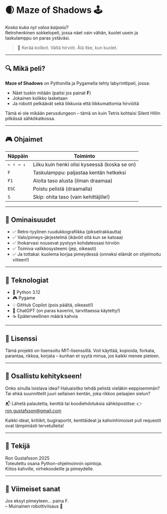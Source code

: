 # 🌒 Maze of Shadows 🕹️  
*Koska kuka nyt valoa kaipaisi?*  
Retrohenkinen sokkelopeli, jossa näet vain vähän, kuolet usein ja taskulamppu on paras ystäväsi.

> 🧱 Kerää kolikot. Vältä hirviöt. Älä itke, kun kuolet.

---

## 🔍 Mikä peli?

**Maze of Shadows** on Pythonilla ja Pygamella tehty labyrinttipeli, jossa:

- Näet tuskin mitään (paitsi jos painat **F**)
- Jokainen kolikko lasketaan
- Ja robotit pelkäävät sekä liikkuvia että liikkumattomia hirviöitä

Tämä ei ole mikään perusdungeon – tämä on kuin Tetris kohtaisi Silent Hillin pitkässä sähkökatkossa.

---

## 🎮 Ohjaimet

| Näppäin | Toiminto |
|--------|----------|
| `← ↑ → ↓` | Liiku kuin henki olisi kyseessä (koska se on) |
| `F` | Taskulamppu: paljastaa kentän hetkeksi |
| `F1` | Aloita taso alusta (ilman draamaa) |
| `ESC` | Poistu pelistä (draamalla) |
| `S` | Skip: ohita taso (vain kehittäjille!) |

---

## 🧠 Ominaisuudet

- ✅ Retro-tyylinen ruudukkografiikka (pikselirakkautta)
- ✅ Valo/pimeys-järjestelmä (ikävöit sitä kun se katoaa)
- ✅ Ihokarvasi nousevat pystyyn kohdatessasi hirviön
- ✅ Toimiva valikkosysteemi (jep, oikeasti)
- ✅ Ja tottakai: kuolema korjaa pimeydessä (onneksi elämät on ohjelmoitu viiteen!)

---

## 🧰 Teknologiat

- 🐍 Python 3.12
- 🎮 Pygame
- 💡 GitHub Copilot (pois päältä, oikeasti!)
- 💖 ChatGPT (on paras kaverini, tarvittaessa käytetty!)
- ☕ Epäterveellinen määrä kahvia

---

## 📜 Lisenssi
Tämä projekti on lisensoitu MIT-lisenssillä.
Voit käyttää, kopioida, forkata, parantaa, rikkoa, korjata – kunhan et syytä minua, jos kaikki menee pieleen.

---

## 🤝 Osallistu kehitykseen!
Onko sinulla loistava idea?
Haluaisitko tehdä pelistä vieläkin eeppisemmän?
Tai ehkä suunnittelit juuri sellaisen kentän, joka rikkoo pelaajien sielun?

📬 Lähetä palautetta, kenttiä tai koodiehdotuksia sähköpostitse:
👉 ron.gustafsson@gmail.com

Kaikki ideat, kritiikit, bugiraportit, kenttäideat ja kahvinhimoiset pull requestit ovat lämpimästi tervetulleita!

---

## 🙏 Tekijä
Ron Gustafsson 2025  
Toteutettu osana Python-ohjelmoinnin opintoja.  
Kiitos kahville, virhekoodeille ja pimeydelle.  

---

## 🎯 Viimeiset sanat
Jos eksyt pimeyteen… paina F.  
– Muinainen robottiviisaus 🤖
